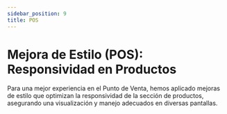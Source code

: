 ```yaml
---
sidebar_position: 9
title: POS 
---
```


# Mejora de Estilo (POS): Responsividad en Productos

Para una mejor experiencia en el Punto de Venta, hemos aplicado mejoras de estilo que optimizan la responsividad de la sección de productos, asegurando una visualización y manejo adecuados en diversas pantallas. 